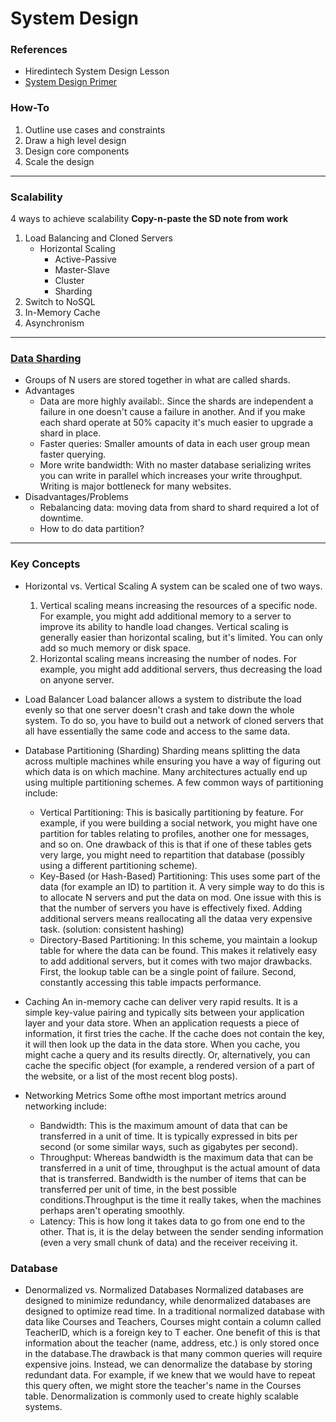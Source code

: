# System Design

### References
* Hiredintech System Design Lesson
* [System Design Primer](https://github.com/donnemartin/system-design-primer)

### How-To
1. Outline use cases and constraints
2. Draw a high level design
3. Design core components
4. Scale the design 

-----
### Scalability
4 ways to achieve scalability
**Copy-n-paste the SD note from work**
1. Load Balancing and Cloned Servers
    * Horizontal Scaling
        * Active-Passive
        * Master-Slave
        * Cluster
        * Sharding
2. Switch to NoSQL
3. In-Memory Cache
4. Asynchronism

-----
### [Data Sharding](http://highscalability.com/blog/2009/8/6/an-unorthodox-approach-to-database-design-the-coming-of-the.html)
* Groups of N users are stored together in what are called shards.
* Advantages
    * Data are more highly availabl:. Since the shards are independent a failure in one doesn't cause a failure in another. And if you make each shard operate at 50% capacity it's much easier to upgrade a shard in place.
    * Faster queries: Smaller amounts of data in each user group mean faster querying.
    * More write bandwidth: With no master database serializing writes you can write in parallel which increases your write throughput. Writing is major bottleneck for many websites.
* Disadvantages/Problems
    * Rebalancing data: moving data from shard to shard required a lot of downtime.
    * How to do data partition?

-----
### Key Concepts
* Horizontal vs. Vertical Scaling
A system can be scaled one of two ways.
    1. Vertical scaling means increasing the resources of a specific node. For example, you might add additional memory to a server to improve its ability to handle load changes. Vertical scaling is generally easier than horizontal scaling, but it's limited. You can only add so much memory or disk space.
    2. Horizontal scaling means increasing the number of nodes. For example, you might add additional servers, thus decreasing the load on anyone server.

* Load Balancer
Load balancer allows a system to distribute the load evenly so that one server doesn't crash and take down the whole system. To do so, you have to build out a network of cloned servers that all have essentially the same code and access to the same data.

* Database Partitioning (Sharding)
Sharding means splitting the data across multiple machines while ensuring you have a way of figuring out which data is on which machine. Many architectures actually end up using multiple partitioning schemes.
A few common ways of partitioning include:
    * Vertical Partitioning: This is basically partitioning by feature. For example, if you were building a social network, you might have one partition for tables relating to profiles, another one for messages, and so on. One drawback of this is that if one of these tables gets very large, you might need to repartition that database (possibly using a different partitioning scheme).
    * Key-Based (or Hash-Based) Partitioning: This uses some part of the data (for example an ID) to partition it. A very simple way to do this is to allocate N servers and put the data on mod. One issue with this is that the number of servers you have is effectively fixed. Adding additional servers means reallocating all the dataa very expensive task. (solution: consistent hashing)
    * Directory-Based Partitioning: In this scheme, you maintain a lookup table for where the data can be found. This makes it relatively easy to add additional servers, but it comes with two major drawbacks. First, the lookup table can be a single point of failure. Second, constantly accessing this table impacts performance.

* Caching
An in-memory cache can deliver very rapid results. It is a simple key-value pairing and typically sits between your application layer and your data store.
When an application requests a piece of information, it first tries the cache. If the cache does not contain the key, it will then look up the data in the data store.
When you cache, you might cache a query and its results directly. Or, alternatively, you can cache the specific object (for example, a rendered version of a part of the website, or a list of the most recent blog posts).

* Networking Metrics
Some ofthe most important metrics around networking include:
    * Bandwidth: This is the maximum amount of data that can be transferred in a unit of time. It is typically expressed in bits per second (or some similar ways, such as gigabytes per second).
    * Throughput: Whereas bandwidth is the maximum data that can be transferred in a unit of time, throughput is the actual amount of data that is transferred. Bandwidth is the number of items that can be transferred per unit of time, in the best possible conditions.Throughput is the time it really takes, when the machines perhaps aren't operating smoothly.
    * Latency: This is how long it takes data to go from one end to the other. That is, it is the delay between the sender sending information (even a very small chunk of data) and the receiver receiving it.

### Database
* Denormalized vs. Normalized Databases
Normalized databases are designed to minimize redundancy, while denormalized databases are designed to optimize read time.
In a traditional normalized database with data like Courses and Teachers, Courses might contain a column called TeacherID, which is a foreign key to T eacher. One benefit of this is that information about the teacher (name, address, etc.) is only stored once in the database.The drawback is that many common queries will require expensive joins.
Instead, we can denormalize the database by storing redundant data. For example, if we knew that we would have to repeat this query often, we might store the teacher's name in the Courses table. Denormalization is commonly used to create highly scalable systems.

